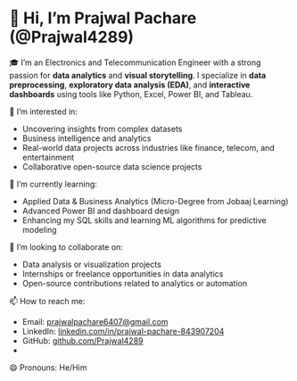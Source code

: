 # 👋 Hi, I’m Prajwal Pachare (@Prajwal4289)

🎓 I’m an Electronics and Telecommunication Engineer with a strong passion for **data analytics** and **visual storytelling**. 
I specialize in **data preprocessing**, **exploratory data analysis (EDA)**,
and **interactive dashboards** using tools like Python, Excel, Power BI, and Tableau.

👀 I’m interested in:
- Uncovering insights from complex datasets
- Business intelligence and analytics
- Real-world data projects across industries like finance, telecom, and entertainment
- Collaborative open-source data science projects

🌱 I’m currently learning:
- Applied Data & Business Analytics (Micro-Degree from Jobaaj Learning)
- Advanced Power BI and dashboard design
- Enhancing my SQL skills and learning ML algorithms for predictive modeling

💞️ I’m looking to collaborate on:
- Data analysis or visualization projects
- Internships or freelance opportunities in data analytics
- Open-source contributions related to analytics or automation

📫 How to reach me:
- Email: [prajwalpachare6407@gmail.com](mailto:prajwalpachare6407@gmail.com)
- LinkedIn: [linkedin.com/in/prajwal-pachare-843907204](https://www.linkedin.com/in/prajwal-pachare-843907204/)
- GitHub: [github.com/Prajwal4289](https://github.com/Prajwal4289)
- 
😄 Pronouns: He/Him
